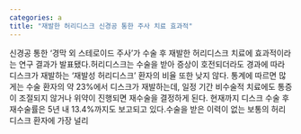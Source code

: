 ```yaml
---
categories: a
title: "재발한 허리디스크 신경공 통한 주사 치료 효과적"
---
```

신경공 통한 ‘경막 외 스테로이드 주사’가 수술 후 재발한 허리디스크 치료에 효과적이라는 연구 결과가 발표됐다.허리디스크는 수술을 받아 증상이 호전되더라도 경과에 따라 디스크가 재발하는 ‘재발성 허리디스크’ 환자의 비율 또한 낮지 않다. 통계에 따르면 많게는 수술 환자의 약 23%에서 디스크가 재발하는데, 일정 기간 비수술적 치료에도 통증이 조절되지 않거나 위약이 진행되면 재수술을 결정하게 된다. 현재까지 디스크 수술 후 재수술률은 5년 내 13.4%까지도 보고되고 있다.수술을 받은 이력이 없는 보통의 허리디스크 환자에 가장 널리